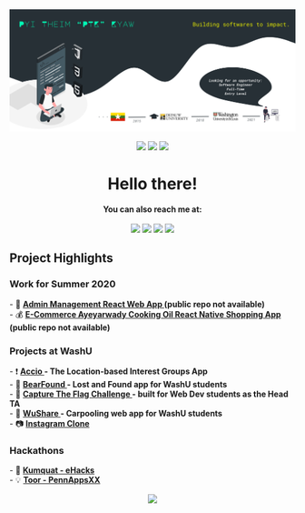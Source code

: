 <img src="https://github.com/ptkpyitheim/ptkpyitheim/blob/master/github_readme_cover.png?raw=true">

<p align="center">
  <img src="https://www.animatedimages.org/data/media/35/animated-eye-image-0012.gif" width="30px">
  <img src="https://www.animatedimages.org/data/media/35/animated-eye-image-0012.gif" width="30px">
  <img src="https://www.animatedimages.org/data/media/35/animated-eye-image-0012.gif" width="30px">
</p>

<h1 align="center">             
  Hello there!
</h1>

<p align="center">
   <b>You can also reach me at:</b> </br> </br>
  <a href="http://pyitheimkyaw.com/" target="_blank"><img src="https://user-images.githubusercontent.com/36285777/92535850-ce658100-f1fd-11ea-9bf8-2513bedb82e8.png" width="30px"></a>
   <a href="https://www.linkedin.com/in/ptkpyitheim/" target="_blank"><img src="https://user-images.githubusercontent.com/36285777/92535735-89d9e580-f1fd-11ea-9203-281cbda06827.png" width="30px"></a>
  <a href="http://devpost.com/ptkpyitheim" target="_blank"><img src="https://user-images.githubusercontent.com/36285777/92536055-50ee4080-f1fe-11ea-822a-790ab1b8d5cf.png" width="30px"></a>
  <a href="http://github.com/ptkpyitheim" target="_blank"><img src="https://user-images.githubusercontent.com/36285777/92536326-002b1780-f1ff-11ea-94ce-99fb9d20295f.png" width="30px"></a>
</p>

<h2>
  Project Highlights
</h2>

<h3>
  Work for Summer 2020
</h3>

<p>
  - 👥 <b><a href="https://aywd-3be6b.web.app/" target="_blank">Admin Management React Web App </a>(public repo not available)</b></br>
  - 💰 <b><a href="https://apps.apple.com/us/app/id1529671472" target="_blank">E-Commerce Ayeyarwady Cooking Oil React Native Shopping App </a>(public repo not available)</b></br>
</p>

<h3>
  Projects at WashU
</h3>

<p>
  - ❗ <b><a href="https://github.com/ptkpyitheim/Accio" target="_blank">Accio </a>- The Location-based Interest Groups App</b></br>
  - 🐻 <b><a href="https://ptkpyitheim.github.io/BearFoundWeb/" target="_blank">BearFound </a>- Lost and Found app for WashU students</b></br>
  - 🚩 <b><a href="https://ptkpyitheim.github.io/ctf-challenge/#/" target="_blank">Capture The Flag Challenge </a> - built for Web Dev students as the Head TA</b></br>
  - 🚗 <b><a href="https://github.com/ptkpyitheim/wushare" target="_blank">WuShare </a>- Carpooling web app for WashU students</b></br>
  - 📷 <b><a href="https://ptkpyitheim.github.io/Instagram-Clone/" target="_blank">Instagram Clone</a></b></br>
</p>

<h3>
  Hackathons
</h3>

<p>
  - 🍊 <b><a href="https://github.com/ptkpyitheim/eHacks_Kumquat" target="_blank">Kumquat - eHacks </a></b></br>
  - 💡 <b><a href="https://github.com/ptkpyitheim/Toor_PennAppsXX" target="_blank">Toor - PennAppsXX </a></b></br>
</p>

<p align="center">
   <img align="center" src="https://github-readme-stats.vercel.app/api/top-langs/?username=ptkpyitheim&title_color=00FFB5&bg_color=273036&text_color=ffffff" />
</p>

<!--
**ptkpyitheim/ptkpyitheim** is a ✨ _special_ ✨ repository because its `README.md` (this file) appears on your GitHub profile.

Here are some ideas to get you started:

- 🔭 I’m currently working on ...
- 🌱 I’m currently learning ...
- 👯 I’m looking to collaborate on ...
- 🤔 I’m looking for help with ...
- 💬 Ask me about ...
- 📫 How to reach me: ...
- 😄 Pronouns: ...
- ⚡ Fun fact: ...
-->
